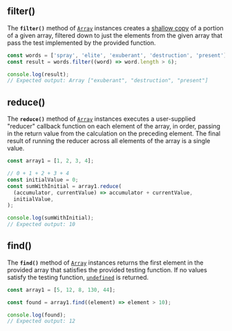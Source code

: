 
## filter()

The **`filter()`** method of [`Array`](https://developer.mozilla.org/en-US/docs/Web/JavaScript/Reference/Global_Objects/Array) instances creates a [shallow copy](https://developer.mozilla.org/en-US/docs/Glossary/Shallow_copy) of a portion of a given array, filtered down to just the elements from the given array that pass the test implemented by the provided function.

```js
const words = ['spray', 'elite', 'exuberant', 'destruction', 'present'];
const result = words.filter((word) => word.length > 6);

console.log(result);
// Expected output: Array ["exuberant", "destruction", "present"]
```

## reduce()

The **`reduce()`** method of [`Array`](https://developer.mozilla.org/en-US/docs/Web/JavaScript/Reference/Global_Objects/Array) instances executes a user-supplied "reducer" callback function on each element of the array, in order, passing in the return value from the calculation on the preceding element. The final result of running the reducer across all elements of the array is a single value.

```js
const array1 = [1, 2, 3, 4];

// 0 + 1 + 2 + 3 + 4
const initialValue = 0;
const sumWithInitial = array1.reduce(
  (accumulator, currentValue) => accumulator + currentValue,
  initialValue,
);

console.log(sumWithInitial);
// Expected output: 10
```
## find()

The **`find()`** method of [`Array`](https://developer.mozilla.org/en-US/docs/Web/JavaScript/Reference/Global_Objects/Array) instances returns the first element in the provided array that satisfies the provided testing function. If no values satisfy the testing function, [`undefined`](https://developer.mozilla.org/en-US/docs/Web/JavaScript/Reference/Global_Objects/undefined) is returned.

```js
const array1 = [5, 12, 8, 130, 44];

const found = array1.find((element) => element > 10);

console.log(found);
// Expected output: 12

```
